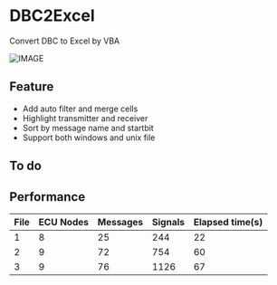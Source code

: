 # DBC2Excel
Convert DBC to Excel by VBA

![IMAGE](https://s2.ax1x.com/2019/04/28/EQnpSU.png)

## Feature

* Add auto filter and merge cells
* Highlight transmitter and receiver
* Sort by message name and startbit
* Support both windows and unix file

## To do

## Performance

|File|ECU Nodes|Messages|Signals|Elapsed time(s)|
|--|--|--|--|--|
|1|8|25|244|22|
|2|9|72|754|60|
|3|9|76|1126|67|
